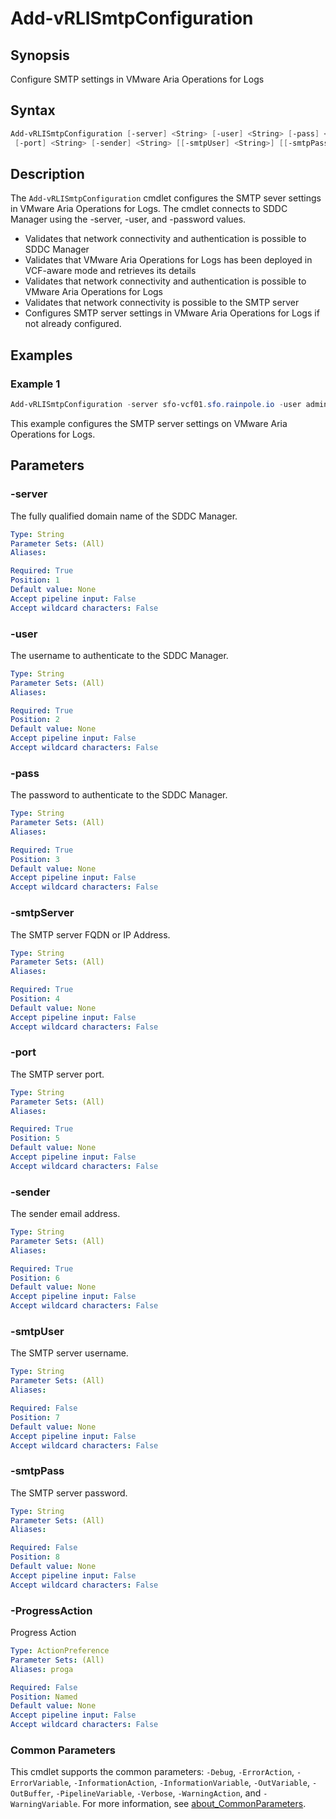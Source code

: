 # Add-vRLISmtpConfiguration

## Synopsis

Configure SMTP settings in VMware Aria Operations for Logs

## Syntax

```powershell
Add-vRLISmtpConfiguration [-server] <String> [-user] <String> [-pass] <String> [-smtpServer] <String>
 [-port] <String> [-sender] <String> [[-smtpUser] <String>] [[-smtpPass] <String>] [-ProgressAction <ActionPreference>] [<CommonParameters>]
```

## Description

The `Add-vRLISmtpConfiguration` cmdlet configures the SMTP sever settings in VMware Aria Operations for Logs.
The cmdlet connects to SDDC Manager using the -server, -user, and -password values.

- Validates that network connectivity and authentication is possible to SDDC Manager
- Validates that VMware Aria Operations for Logs has been deployed in VCF-aware mode and retrieves its details
- Validates that network connectivity and authentication is possible to VMware Aria Operations for Logs
- Validates that network connectivity is possible to the SMTP server
- Configures SMTP server settings in VMware Aria Operations for Logs if not already configured.

## Examples

### Example 1

```powershell
Add-vRLISmtpConfiguration -server sfo-vcf01.sfo.rainpole.io -user administrator@vsphere.local -pass VMw@re1! -smtpServer smtp.rainpole.io -port 25 -sender administrator@rainpole.io
```

This example configures the SMTP server settings on VMware Aria Operations for Logs.

## Parameters

### -server

The fully qualified domain name of the SDDC Manager.

```yaml
Type: String
Parameter Sets: (All)
Aliases:

Required: True
Position: 1
Default value: None
Accept pipeline input: False
Accept wildcard characters: False
```

### -user

The username to authenticate to the SDDC Manager.

```yaml
Type: String
Parameter Sets: (All)
Aliases:

Required: True
Position: 2
Default value: None
Accept pipeline input: False
Accept wildcard characters: False
```

### -pass

The password to authenticate to the SDDC Manager.

```yaml
Type: String
Parameter Sets: (All)
Aliases:

Required: True
Position: 3
Default value: None
Accept pipeline input: False
Accept wildcard characters: False
```

### -smtpServer

The SMTP server FQDN or IP Address.

```yaml
Type: String
Parameter Sets: (All)
Aliases:

Required: True
Position: 4
Default value: None
Accept pipeline input: False
Accept wildcard characters: False
```

### -port

The SMTP server port.

```yaml
Type: String
Parameter Sets: (All)
Aliases:

Required: True
Position: 5
Default value: None
Accept pipeline input: False
Accept wildcard characters: False
```

### -sender

The sender email address.

```yaml
Type: String
Parameter Sets: (All)
Aliases:

Required: True
Position: 6
Default value: None
Accept pipeline input: False
Accept wildcard characters: False
```

### -smtpUser

The SMTP server username.

```yaml
Type: String
Parameter Sets: (All)
Aliases:

Required: False
Position: 7
Default value: None
Accept pipeline input: False
Accept wildcard characters: False
```

### -smtpPass

The SMTP server password.

```yaml
Type: String
Parameter Sets: (All)
Aliases:

Required: False
Position: 8
Default value: None
Accept pipeline input: False
Accept wildcard characters: False
```

### -ProgressAction

Progress Action

```yaml
Type: ActionPreference
Parameter Sets: (All)
Aliases: proga

Required: False
Position: Named
Default value: None
Accept pipeline input: False
Accept wildcard characters: False
```

### Common Parameters

This cmdlet supports the common parameters: `-Debug`, `-ErrorAction`, `-ErrorVariable`, `-InformationAction`, `-InformationVariable`, `-OutVariable`, `-OutBuffer`, `-PipelineVariable`, `-Verbose`, `-WarningAction`, and `-WarningVariable`. For more information, see [about_CommonParameters](http://go.microsoft.com/fwlink/?LinkID=113216).
